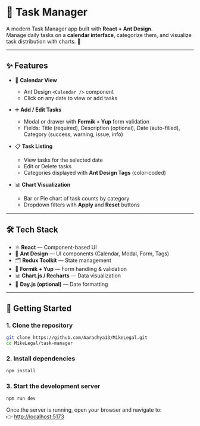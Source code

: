 # 📅 Task Manager

A modern Task Manager app built with **React + Ant Design**.  
Manage daily tasks on a **calendar interface**, categorize them, and visualize task distribution with charts. 🚀  

---

## ✨ Features

- 📆 **Calendar View**  
  - Ant Design `<Calendar />` component  
  - Click on any date to view or add tasks  

- ➕ **Add / Edit Tasks**  
  - Modal or drawer with **Formik + Yup** form validation  
  - Fields: Title (required), Description (optional), Date (auto-filled), Category (success, warning, issue, info)  

- 📋 **Task Listing**  
  - View tasks for the selected date  
  - Edit or Delete tasks  
  - Categories displayed with **Ant Design Tags** (color-coded)  

- 📊 **Chart Visualization**  
  - Bar or Pie chart of task counts by category  
  - Dropdown filters with **Apply** and **Reset** buttons  

---

## 🛠️ Tech Stack

- ⚛️ **React** — Component-based UI  
- 🎨 **Ant Design** — UI components (Calendar, Modal, Form, Tags)  
- 🗂️ **Redux Toolkit** — State management  
- 📝 **Formik + Yup** — Form handling & validation  
- 📊 **Chart.js / Recharts** — Data visualization  
- 📅 **Day.js (optional)** — Date formatting  

---

## 🚀 Getting Started

### 1. Clone the repository

```bash
git clone https://github.com/Aaradhya13/MikeLegal.git
cd MikeLegal/task-manager
```

### 2. Install dependencies

```bash
npm install
```

### 3. Start the development server

```bash
npm run dev
```

Once the server is running, open your browser and navigate to:  
👉 [http://localhost:5173](http://localhost:5173)



